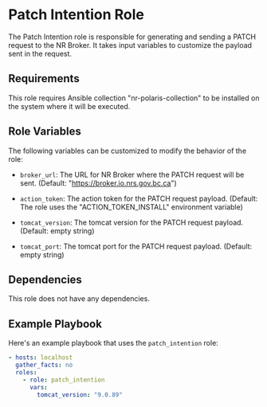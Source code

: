 # Patch Intention Role

The Patch Intention role is responsible for generating and sending a PATCH request to the NR Broker. It takes input variables to customize the payload sent in the request.

## Requirements

This role requires Ansible collection "nr-polaris-collection" to be installed on the system where it will be executed.

## Role Variables

The following variables can be customized to modify the behavior of the role:

- `broker_url`: The URL for NR Broker where the PATCH request will be sent. (Default: "https://broker.io.nrs.gov.bc.ca")

- `action_token`: The action token for the PATCH request payload. (Default: The role uses the "ACTION_TOKEN_INSTALL" environment variable)

- `tomcat_version`: The tomcat version for the PATCH request payload. (Default: empty string)

- `tomcat_port`: The tomcat port for the PATCH request payload. (Default: empty string)

## Dependencies

This role does not have any dependencies.

## Example Playbook

Here's an example playbook that uses the `patch_intention` role:

```yaml
- hosts: localhost
  gather_facts: no
  roles:
    - role: patch_intention
      vars:
        tomcat_version: "9.0.89"
